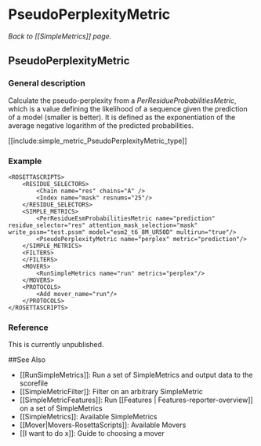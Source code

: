 # PseudoPerplexityMetric
*Back to [[SimpleMetrics]] page.*
## PseudoPerplexityMetric


### General description
Calculate the pseudo-perplexity from a _PerResidueProbabilitiesMetric_, which is a value defining the likelihood of a sequence given the prediction of a model (smaller is better). It is defined as the exponentiation of the average negative logarithm of the predicted probabilities.

[[include:simple_metric_PseudoPerplexityMetric_type]]

### Example


```
<ROSETTASCRIPTS>
    <RESIDUE_SELECTORS>
        <Chain name="res" chains="A" />
        <Index name="mask" resnums="25"/>
    </RESIDUE_SELECTORS>
    <SIMPLE_METRICS>
        <PerResidueEsmProbabilitiesMetric name="prediction" residue_selector="res" attention_mask_selection="mask"  write_pssm="test.pssm" model="esm2_t6_8M_UR50D" multirun="true"/>
        <PseudoPerplexityMetric name="perplex" metric="prediction"/>
    </SIMPLE_METRICS>
    <FILTERS>
    </FILTERS>
    <MOVERS>
        <RunSimpleMetrics name="run" metrics="perplex"/>
    </MOVERS>
    <PROTOCOLS>
        <Add mover_name="run"/>
    </PROTOCOLS>
</ROSETTASCRIPTS>
```

### Reference
This is currently unpublished.

##See Also

* [[RunSimpleMetrics]]: Run a set of SimpleMetrics and output data to the scorefile
* [[SimpleMetricFilter]]: Filter on an arbitrary SimpleMetric
* [[SimpleMetricFeatures]]: Run [[Features | Features-reporter-overview]] on a set of SimpleMetrics
* [[SimpleMetrics]]: Available SimpleMetrics
* [[Mover|Movers-RosettaScripts]]: Available Movers
* [[I want to do x]]: Guide to choosing a mover